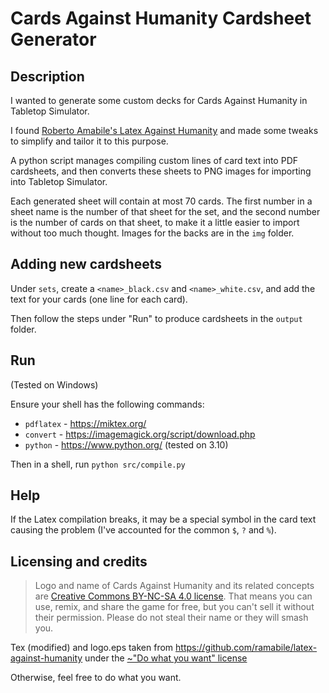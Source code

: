 # Cards Against Humanity Cardsheet Generator

## Description

I wanted to generate some custom decks for Cards Against
Humanity in Tabletop Simulator.

I found [Roberto Amabile's Latex Against Humanity](https://github.com/ramabile/latex-against-humanity) and made some tweaks to simplify and tailor it to this purpose.

A python script manages compiling custom lines of card text
into PDF cardsheets, and then converts these sheets to PNG
images for importing into Tabletop Simulator.

Each generated sheet will contain at most 70 cards. The
first number in a sheet name is the number of that sheet for
the set, and the second number is the number of cards on that
sheet, to make it a little easier to import without too much
thought. Images for the backs are in the `img` folder.

## Adding new cardsheets

Under `sets`, create a `<name>_black.csv` and `<name>_white.csv`, and add the text for your cards (one line for each card).

Then follow the steps under "Run" to produce cardsheets in the `output` folder.

## Run
(Tested on Windows)

Ensure your shell has the following commands:
* `pdflatex` - https://miktex.org/
* `convert` - https://imagemagick.org/script/download.php
* `python` - https://www.python.org/ (tested on 3.10)

Then in a shell, run `python src/compile.py`

## Help

If the Latex compilation breaks, it may be a special symbol in
the card text causing the problem (I've accounted for the
common `$`, `?` and `%`).

## Licensing and credits

> Logo and name of Cards Against Humanity and its related concepts are [Creative Commons BY-NC-SA 4.0 license](https://creativecommons.org/licenses/by-nc-sa/4.0/legalcode). That means you can use, remix, and share the game for free, but you can't sell it without their permission. Please do not steal their name or they will smash you.

Tex (modified) and logo.eps taken from https://github.com/ramabile/latex-against-humanity under the [~"Do what you want" license](https://github.com/ramabile/latex-against-humanity/blob/master/LICENSE.txt)

Otherwise, feel free to do what you want.